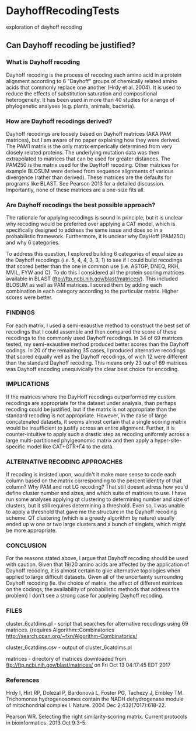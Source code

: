 # DayhoffRecodingTests
exploration of dayhoff recoding

## Can Dayhoff recoding be justified?

### What is Dayhoff recoding

Dayhoff recoding is the process of recoding each amino acid in a protein alignment according to 6 "Dayhoff" groups of chemically related amino acids that commonly replace one another (Hrdy et al. 2004). It is used to reduce the effects of substitution saturation and compositional heterogeneity. It has been used in more than 40 studies for a range of phylogenetic analyses (e.g. plants, animals, bacteria). 

### How are Dayhoff recodings derived?

Dayhoff recodings are loosely based on Dayhoff matrices (AKA PAM matrices), but I am aware of no paper explaining how they were derived. The PAM1 matrix is the only matrix emperically determined from very closely related proteins. The underlying mutation data was then extrapolated to matrices that can be used for greater distances. The PAM250 is the matrix used for the DayHoff recoding. Other matrices for example BLOSUM were derived from sequence alignments of various divergence (rather than derived). These matrices are the defaults for programs like BLAST. See Pearson 2013 for a detailed discussion. Importantly, none of these matrices are a one-size fits all.

### Are Dayhoff recodings the best possible approach?

The rationale for applying recodings is sound in principle, but it is unclear why recoding would be preferred over applying a CAT model, which is specifically designed to address the same issue and does so in a probabilistic framework. Furthermore, it is unclear why DayHoff (PAM25O) and why 6 categories.

To address this question, I explored building 6 categories of equal size as the Dayhoff recodings (i.e. 5, 4, 4, 3, 3, 1) to see if I could build recodings that scored better than the one in common use (i.e. ASTGP, DNEQ, RKH, MVIL, FYW and C). To do this I considered all the protein scoring matrices available in BLAST (ftp://ftp.ncbi.nih.gov/blast/matrices/). This included BLOSUM as well as PAM matrices.  I scored them by adding each combination in each category according to the particular matrix.  Higher scores were better.

### FINDINGS

For each matrix, I used a semi-exaustive method to construct the best set of recodings that I could assemble and then compared the score of these recodings to the commonly used Dayhoff recodings. In 34 of 69 matrices tested, my semi-exaustive method produced better scores than the Dayhoff codings. In 20 of the remaining 35 cases, I produced alternative recodings that scored equally well as the Dayhoff recodings, of wich 12 were different than the standard Dayhoff recoding. This means only 23 out of 69 matrices was Dayhoff encoding unequivically the clear best choice for encoding.

### IMPLICATIONS

If the matrices where the DayHoff recodings outperformed my custom recodings are appropriate for the dataset under analysis, than perhaps recoding could be justified, but if the matrix is not appropriate than the standard recoding is not appropriate.  However, in the case of large concatenated datasets, it seems almost certain that a single scoring matrix would be insufficient to justify across an entire alignment. Further, it is counter-intuitive to apply such a drastic step as recoding uniformly across a large multi-partitioned phylgeonomic matrix and then apply a hyper-site-specific model like CAT+GTR+Г4 to the data.

### ALTERNATIVE RECODING APPROACHES

If recoding is insisted upon, wouldn't it make more sense to code each column based on the matrix corresponding to the percent identity of that column? Why PAM and not LG recoding? That still doesnt adress how you'd define cluster number and sizes, and which suite of matrices to use. I have run some analyses applying qt clustering to determining number and size of clusters, but it still requires determining a threshold. Even so, I was unable to apply a threshold that gave me the structure in the Dayhoff recoding scheme. QT clustering (which is a greedy algorithm by nature) usually ended up w one or two large clusters and a bunch of singlets, which might be more appropriate. 

### CONCLUSION

For the reasons stated above, I argue that Dayhoff recoding should be used with caution. Given that 19/20 amino acids are affected by the application of Dayhoff recoding, it is almost certain to give alternative topologies when applied to large difficult datasets. Given all of the uncertainty surrounding Dayhoff recoding (ie. the choice of matrix, the affect of different matrices on the codings, the availability of probabilistic methods that address the problem) I don't see a strong case for applying Dayhoff recoding.

### FILES 

cluster_6catdims.pl - script that searches for alternative recodings using 69 matrices.  (requires Algorithm::Combinatorics  
http://search.cpan.org/~fxn/Algorithm-Combinatorics/

cluster_6catdims.csv - output of cluster_6catdims.pl

matrices - directory of matrices downloaded from ftp://ftp.ncbi.nih.gov/blast/matrices/ on Fri Oct 13 04:17:45 EDT 2017

### References

Hrdy I, Hirt RP, Dolezal P, Bardonová L, Foster PG, Tachezy J, Embley TM. Trichomonas hydrogenosomes contain the NADH dehydrogenase module of mitochondrial complex I. Nature. 2004 Dec 2;432(7017):618-22.

Pearson WR. Selecting the right similarity‐scoring matrix. Current protocols in bioinformatics. 2013 Oct 9:3-5.

